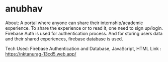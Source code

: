 # anubhav

About:
A portal where anyone can share their internship/academic experience. To share the experience or to read it, one need to sign up/login.
Firebase Auth is used for authentication process.
And for storing users data and their shared experiences, firebase database is used.

Tech Used: Firebase Authentication and Database, JavaScript, HTML
Link : https://nktanurag-13cd5.web.app/
